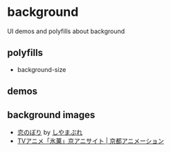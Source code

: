# background

UI demos and polyfills about background

## polyfills

* background-size

## demos

## background images

* [恋のぼり](http://www.pixiv.net/member_illust.php?mode=medium&illust_id=35633440) by [しやまぷれ](http://www.pixiv.net/member.php?id=127427)
* [TVアニメ「氷菓」京アニサイト | 京都アニメーション](http://www.kyotoanimation.co.jp/kotenbu/)